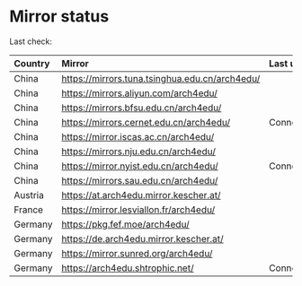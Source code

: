 <script src="./time.js"></script>
# Mirror status
Last check: <script type="text/javascript">localize(1754688274.0826151);</script>

|Country|Mirror|Last update|
|:------|:-----|:----------|
|China|https://mirrors.tuna.tsinghua.edu.cn/arch4edu/|<script type="text/javascript">localize(1754678850);</script>|
|China|https://mirrors.aliyun.com/arch4edu/|<script type="text/javascript">localize(1754678850);</script>|
|China|https://mirrors.bfsu.edu.cn/arch4edu/|<script type="text/javascript">localize(1754636099);</script>|
|China|https://mirrors.cernet.edu.cn/arch4edu/|ConnectionError|
|China|https://mirror.iscas.ac.cn/arch4edu/|<script type="text/javascript">localize(1754678850);</script>|
|China|https://mirrors.nju.edu.cn/arch4edu/|<script type="text/javascript">localize(1754592748);</script>|
|China|https://mirror.nyist.edu.cn/arch4edu/|ConnectionError|
|China|https://mirrors.sau.edu.cn/arch4edu/|<script type="text/javascript">localize(1754636099);</script>|
|Austria|https://at.arch4edu.mirror.kescher.at/|<script type="text/javascript">localize(1754636099);</script>|
|France|https://mirror.lesviallon.fr/arch4edu/|<script type="text/javascript">localize(1754636099);</script>|
|Germany|https://pkg.fef.moe/arch4edu/|<script type="text/javascript">localize(1754636099);</script>|
|Germany|https://de.arch4edu.mirror.kescher.at/|<script type="text/javascript">localize(1754636099);</script>|
|Germany|https://mirror.sunred.org/arch4edu/|<script type="text/javascript">localize(1754636099);</script>|
|Germany|https://arch4edu.shtrophic.net/|ConnectionError|

<script src="./tablefilter/tablefilter.js"></script>
<script src="./table.js"></script>